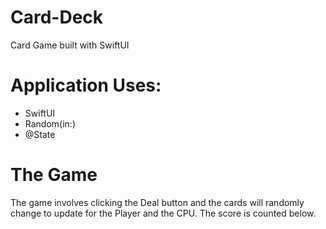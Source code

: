 # Card-Deck
Card Game built with SwiftUI

# Application Uses:
- SwiftUI
- Random(in:)
- @State

# The Game
The game involves clicking the Deal button and the cards will randomly change to update for the Player and the CPU.
The score is counted below.

